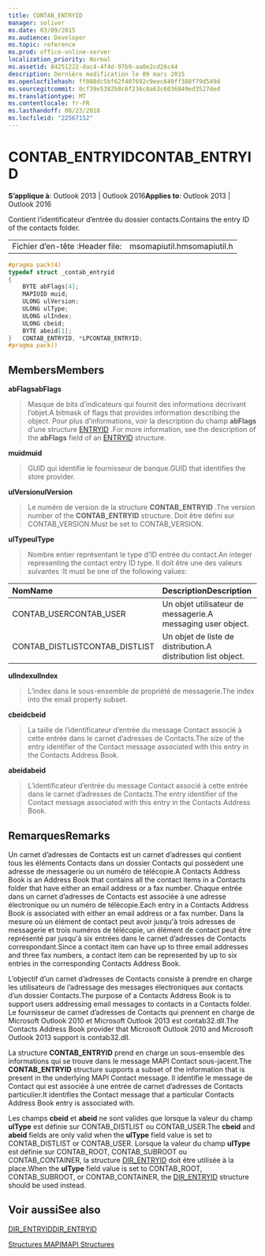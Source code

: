 ```yaml
---
title: CONTAB_ENTRYID
manager: soliver
ms.date: 03/09/2015
ms.audience: Developer
ms.topic: reference
ms.prod: office-online-server
localization_priority: Normal
ms.assetid: 84251222-dac4-4f4d-97b9-aa0e2cd26c44
description: Dernière modification le 09 mars 2015
ms.openlocfilehash: ff088dc5bf62f407692c9eec649ff388f79d549d
ms.sourcegitcommit: 0cf39e5382b8c6f236c8a63c6036849ed3527ded
ms.translationtype: MT
ms.contentlocale: fr-FR
ms.lasthandoff: 08/23/2018
ms.locfileid: "22567152"
---
```

# <a name="contabentryid"></a><span data-ttu-id="61275-103">CONTAB_ENTRYID</span><span class="sxs-lookup"><span data-stu-id="61275-103">CONTAB_ENTRYID</span></span>

  
  
<span data-ttu-id="61275-104">**S’applique à**: Outlook 2013 | Outlook 2016</span><span class="sxs-lookup"><span data-stu-id="61275-104">**Applies to**: Outlook 2013 | Outlook 2016</span></span> 
  
<span data-ttu-id="61275-105">Contient l’identificateur d’entrée du dossier contacts.</span><span class="sxs-lookup"><span data-stu-id="61275-105">Contains the entry ID of the contacts folder.</span></span>
  
|||
|:-----|:-----|
|<span data-ttu-id="61275-106">Fichier d’en-tête :</span><span class="sxs-lookup"><span data-stu-id="61275-106">Header file:</span></span>  <br/> |<span data-ttu-id="61275-107">msomapiutil.h</span><span class="sxs-lookup"><span data-stu-id="61275-107">msomapiutil.h</span></span>  <br/> |
   
```cpp
#pragma pack(4) 
typedef struct _contab_entryid
{
    BYTE abFlags[4];
    MAPIUID muid;
    ULONG ulVersion;
    ULONG ulType;
    ULONG ulIndex;
    ULONG cbeid;
    BYTE abeid[1];
}   CONTAB_ENTRYID, *LPCONTAB_ENTRYID;
#pragma pack() 
```

## <a name="members"></a><span data-ttu-id="61275-108">Members</span><span class="sxs-lookup"><span data-stu-id="61275-108">Members</span></span>

 <span data-ttu-id="61275-109">**abFlags**</span><span class="sxs-lookup"><span data-stu-id="61275-109">**abFlags**</span></span>
  
> <span data-ttu-id="61275-110">Masque de bits d’indicateurs qui fournit des informations décrivant l’objet.</span><span class="sxs-lookup"><span data-stu-id="61275-110">A bitmask of flags that provides information describing the object.</span></span> <span data-ttu-id="61275-111">Pour plus d’informations, voir la description du champ **abFlags** d’une structure [ENTRYID](entryid.md) .</span><span class="sxs-lookup"><span data-stu-id="61275-111">For more information, see the description of the **abFlags** field of an [ENTRYID](entryid.md) structure.</span></span> 
    
 <span data-ttu-id="61275-112">**muid**</span><span class="sxs-lookup"><span data-stu-id="61275-112">**muid**</span></span>
  
> <span data-ttu-id="61275-113">GUID qui identifie le fournisseur de banque.</span><span class="sxs-lookup"><span data-stu-id="61275-113">GUID that identifies the store provider.</span></span>
    
 <span data-ttu-id="61275-114">**ulVersion**</span><span class="sxs-lookup"><span data-stu-id="61275-114">**ulVersion**</span></span>
  
> <span data-ttu-id="61275-115">Le numéro de version de la structure **CONTAB_ENTRYID** .</span><span class="sxs-lookup"><span data-stu-id="61275-115">The version number of the **CONTAB_ENTRYID** structure.</span></span> <span data-ttu-id="61275-116">Doit être défini sur CONTAB_VERSION.</span><span class="sxs-lookup"><span data-stu-id="61275-116">Must be set to CONTAB_VERSION.</span></span> 
    
 <span data-ttu-id="61275-117">**ulType**</span><span class="sxs-lookup"><span data-stu-id="61275-117">**ulType**</span></span>
  
> <span data-ttu-id="61275-118">Nombre entier représentant le type d’ID entrée du contact.</span><span class="sxs-lookup"><span data-stu-id="61275-118">An integer representing the contact entry ID type.</span></span> <span data-ttu-id="61275-119">Il doit être une des valeurs suivantes :</span><span class="sxs-lookup"><span data-stu-id="61275-119">It must be one of the following values:</span></span>
    
|<span data-ttu-id="61275-120">**Nom**</span><span class="sxs-lookup"><span data-stu-id="61275-120">**Name**</span></span>|<span data-ttu-id="61275-121">**Description**</span><span class="sxs-lookup"><span data-stu-id="61275-121">**Description**</span></span>|
|:-----|:-----|
|<span data-ttu-id="61275-122">CONTAB_USER</span><span class="sxs-lookup"><span data-stu-id="61275-122">CONTAB_USER</span></span>  <br/> |<span data-ttu-id="61275-123">Un objet utilisateur de messagerie.</span><span class="sxs-lookup"><span data-stu-id="61275-123">A messaging user object.</span></span>  <br/> |
|<span data-ttu-id="61275-124">CONTAB_DISTLIST</span><span class="sxs-lookup"><span data-stu-id="61275-124">CONTAB_DISTLIST</span></span>  <br/> |<span data-ttu-id="61275-125">Un objet de liste de distribution.</span><span class="sxs-lookup"><span data-stu-id="61275-125">A distribution list object.</span></span>  <br/> |
   
 <span data-ttu-id="61275-126">**ulIndex**</span><span class="sxs-lookup"><span data-stu-id="61275-126">**ulIndex**</span></span>
  
> <span data-ttu-id="61275-127">L’index dans le sous-ensemble de propriété de messagerie.</span><span class="sxs-lookup"><span data-stu-id="61275-127">The index into the email property subset.</span></span>
    
 <span data-ttu-id="61275-128">**cbeid**</span><span class="sxs-lookup"><span data-stu-id="61275-128">**cbeid**</span></span>
  
> <span data-ttu-id="61275-129">La taille de l’identificateur d’entrée du message Contact associé à cette entrée dans le carnet d’adresses de Contacts.</span><span class="sxs-lookup"><span data-stu-id="61275-129">The size of the entry identifier of the Contact message associated with this entry in the Contacts Address Book.</span></span>
    
 <span data-ttu-id="61275-130">**abeid**</span><span class="sxs-lookup"><span data-stu-id="61275-130">**abeid**</span></span>
  
> <span data-ttu-id="61275-131">L’identificateur d’entrée du message Contact associé à cette entrée dans le carnet d’adresses de Contacts.</span><span class="sxs-lookup"><span data-stu-id="61275-131">The entry identifier of the Contact message associated with this entry in the Contacts Address Book.</span></span>
    
## <a name="remarks"></a><span data-ttu-id="61275-132">Remarques</span><span class="sxs-lookup"><span data-stu-id="61275-132">Remarks</span></span>

<span data-ttu-id="61275-133">Un carnet d’adresses de Contacts est un carnet d’adresses qui contient tous les éléments Contacts dans un dossier Contacts qui possèdent une adresse de messagerie ou un numéro de télécopie.</span><span class="sxs-lookup"><span data-stu-id="61275-133">A Contacts Address Book is an Address Book that contains all the contact items in a Contacts folder that have either an email address or a fax number.</span></span> <span data-ttu-id="61275-134">Chaque entrée dans un carnet d’adresses de Contacts est associée à une adresse électronique ou un numéro de télécopie.</span><span class="sxs-lookup"><span data-stu-id="61275-134">Each entry in a Contacts Address Book is associated with either an email address or a fax number.</span></span> <span data-ttu-id="61275-135">Dans la mesure où un élément de contact peut avoir jusqu'à trois adresses de messagerie et trois numéros de télécopie, un élément de contact peut être représenté par jusqu'à six entrées dans le carnet d’adresses de Contacts correspondant.</span><span class="sxs-lookup"><span data-stu-id="61275-135">Since a contact item can have up to three email addresses and three fax numbers, a contact item can be represented by up to six entries in the corresponding Contacts Address Book.</span></span>
  
<span data-ttu-id="61275-136">L’objectif d’un carnet d’adresses de Contacts consiste à prendre en charge les utilisateurs de l’adressage des messages électroniques aux contacts d’un dossier Contacts.</span><span class="sxs-lookup"><span data-stu-id="61275-136">The purpose of a Contacts Address Book is to support users addressing email messages to contacts in a Contacts folder.</span></span> <span data-ttu-id="61275-137">Le fournisseur de carnet d’adresses de Contacts qui prennent en charge de Microsoft Outlook 2010 et Microsoft Outlook 2013 est contab32.dll.</span><span class="sxs-lookup"><span data-stu-id="61275-137">The Contacts Address Book provider that Microsoft Outlook 2010 and Microsoft Outlook 2013 support is contab32.dll.</span></span>
  
<span data-ttu-id="61275-138">La structure **CONTAB_ENTRYID** prend en charge un sous-ensemble des informations qui se trouve dans le message MAPI Contact sous-jacent.</span><span class="sxs-lookup"><span data-stu-id="61275-138">The **CONTAB_ENTRYID** structure supports a subset of the information that is present in the underlying MAPI Contact message.</span></span> <span data-ttu-id="61275-139">Il identifie le message de Contact qui est associée à une entrée de carnet d’adresses de Contacts particulier.</span><span class="sxs-lookup"><span data-stu-id="61275-139">It identifies the Contact message that a particular Contacts Address Book entry is associated with.</span></span> 
  
<span data-ttu-id="61275-140">Les champs **cbeid** et **abeid** ne sont valides que lorsque la valeur du champ **ulType** est définie sur CONTAB_DISTLIST ou CONTAB_USER.</span><span class="sxs-lookup"><span data-stu-id="61275-140">The **cbeid** and **abeid** fields are only valid when the **ulType** field value is set to CONTAB_DISTLIST or CONTAB_USER.</span></span> <span data-ttu-id="61275-141">Lorsque la valeur du champ **ulType** est définie sur CONTAB_ROOT, CONTAB_SUBROOT ou CONTAB_CONTAINER, la structure [DIR_ENTRYID](dir_entryid.md) doit être utilisée à la place.</span><span class="sxs-lookup"><span data-stu-id="61275-141">When the **ulType** field value is set to CONTAB_ROOT, CONTAB_SUBROOT, or CONTAB_CONTAINER, the [DIR_ENTRYID](dir_entryid.md) structure should be used instead.</span></span> 
  
## <a name="see-also"></a><span data-ttu-id="61275-142">Voir aussi</span><span class="sxs-lookup"><span data-stu-id="61275-142">See also</span></span>



[<span data-ttu-id="61275-143">DIR_ENTRYID</span><span class="sxs-lookup"><span data-stu-id="61275-143">DIR_ENTRYID</span></span>](dir_entryid.md)


[<span data-ttu-id="61275-144">Structures MAPI</span><span class="sxs-lookup"><span data-stu-id="61275-144">MAPI Structures</span></span>](mapi-structures.md)


